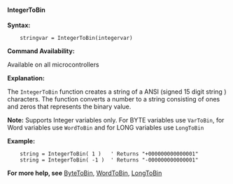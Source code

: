 <div class="section">

<div class="titlepage">

<div>

<div>

#### <span id="integertobin"></span>IntegerToBin

</div>

</div>

</div>

<span class="strong">**Syntax:**</span>

``` screen
    stringvar = IntegerToBin(integervar)
```

<span class="strong">**Command Availability:**</span>

Available on all microcontrollers

<span class="strong">**Explanation:**</span>

The `IntegerToBin` function creates a string of a ANSI (signed 15 digit
string ) characters. The function converts a number to a string
consisting of ones and zeros that represents the binary value.

<span class="strong">**Note:**</span> Supports Integer variables only.
For BYTE variables use `VarToBin`, for Word variables use `WordToBin`
and for LONG variables use `LongToBin`

<span class="strong">**Example:**</span>

``` screen
    string = IntegerToBin( 1 )   ' Returns "+000000000000001"
    string = IntegerToBin( -1 )  ' Returns "-000000000000001"
```

<span class="strong">**For more help, see**</span>
<a href="bytetobin" class="link" title="ByteToBin">ByteToBin</a>,
<a href="wordtobin" class="link" title="WordToBin">WordToBin</a>,
<a href="longtobin" class="link" title="LongToBin">LongToBin</a>

</div>
